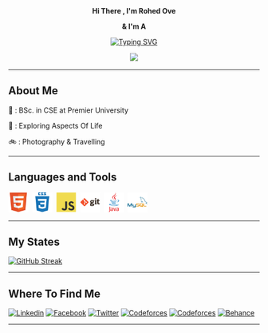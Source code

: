 <div align="center">
<b>Hi There , I'm Rohed Ove<br>

  & I'm A</b><br>
  
  [![Typing SVG](https://readme-typing-svg.demolab.com?font=Kanit&size=30&duration=3000&pause=500&center=true&vCenter=true&random=false&width=435&lines=Programmer;Web+Developer;Graphics+Designer)](https://git.io/typing-svg)

</div>

<div id="header" align="center">
  <img src="https://media.giphy.com/media/M9gbBd9nbDrOTu1Mqx/giphy.gif" width="100"/>
</div>

---

## About Me
<div align="left">
  
  📖 : BSc. in CSE at Premier University<br>
  
  🍁 : Exploring Aspects Of Life

  🚲 : Photography & Travelling
</div>

---
## Languages and Tools
<div>
  <img src="https://github.com/devicons/devicon/blob/master/icons/html5/html5-original.svg" title="HTML5" alt="HTML" width="40" height="40"/>&nbsp;
  <img src="https://github.com/devicons/devicon/blob/master/icons/css3/css3-plain-wordmark.svg"  title="CSS3" alt="CSS" width="40" height="40"/>&nbsp;
  <img src="https://github.com/devicons/devicon/blob/master/icons/javascript/javascript-original.svg" title="JavaScript" alt="JavaScript" width="40" height="40"/>&nbsp;
  <img src="https://github.com/devicons/devicon/blob/master/icons/git/git-original-wordmark.svg" title="Git" **alt="Git" width="40" height="40"/>&nbsp;
  <img src="https://github.com/devicons/devicon/blob/master/icons/java/java-original-wordmark.svg" title="Java" alt="Java" width="40" height="40"/>&nbsp;
  <img src="https://github.com/devicons/devicon/blob/master/icons/mysql/mysql-original-wordmark.svg" title="MySQL"  alt="MySQL" width="40" height="40"/>
</div>

---

## My States

[![GitHub Streak](https://github-readme-streak-stats.herokuapp.com?user=RohedOve&theme=tokyonight)](https://git.io/streak-stats)

---

## Where To Find Me

[![Linkedin](https://img.shields.io/badge/LinkedIn-0077B5?style=flat-square&logo=linkedin&logoColor=white)](https://www.linkedin.com/in/rohed-ove/)
[![Facebook](https://img.shields.io/badge/Facebook-1877F2?style=flat-square&logo=facebook&logoColor=white)](https://www.facebook.com/rohed.ove.12/)
[![Twitter](https://img.shields.io/badge/Twitter-1DA1F2?style=flat-square&logo=twitter&logoColor=white)](https://twitter.com/Rohed_Ove)
[![Codeforces](https://img.shields.io/badge/Codeforces-445f9d?style=flat-square&logo=Codeforces&logoColor=white)](https://codeforces.com/profile/Rohed.Ove)
[![Codeforces](https://img.shields.io/badge/Instragram-purple?style=flat-square&logo=Codeforces&logoColor=white)](https://www.instagram.com/rohed_ove)
[![Behance](https://img.shields.io/badge/Behance-1769ff?style=flat-square&logo=behance&logoColor=white)](https://www.behance.net/rohedove123)



---

<!--
**Rohed123/Rohed123** is a ✨ _special_ ✨ repository because its `README.md` (this file) appears on your GitHub profile.
Here are some ideas to get you started:
- 🔭 I’m currently working on ...
- 🌱 I’m currently learning ...
- 💬 Ask me about ...
- 📫 How to reach me: ...
-->
